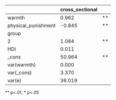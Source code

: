 |                     | cross_sectional |    |
|---------------------|-----------------|----|
| warmth              | 0.962           | ** |
| physical_punishment | -0.845          | ** |
| group               |                 |    |
|   2                 | 1.084           | ** |
| HDI                 | 0.011           |    |
| _cons               | 50.964          | ** |
| var(warmth)         | 0.000           |    |
| var(_cons)          | 3.370           |    |
| var(e)              | 36.019          |    |
** p<.01, * p<.05
